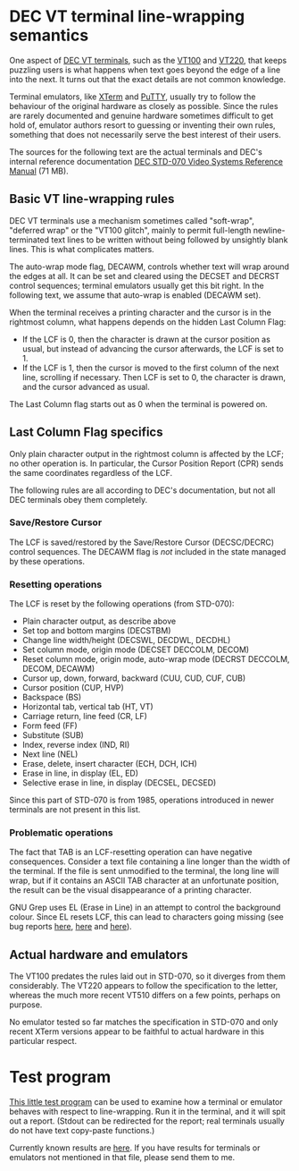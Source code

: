 # DEC VT terminal line-wrapping semantics

One aspect of [DEC VT terminals](http://vt100.net), such as the
[VT100](https://en.wikipedia.org/wiki/VT100) and
[VT220](https://en.wikipedia.org/wiki/VT220), that keeps puzzling
users is what happens when text goes beyond the edge of a line into
the next. It turns out that the exact details are not common
knowledge.

Terminal emulators, like
[XTerm](http://invisible-island.net/xterm/xterm.html) and
[PuTTY](https://www.chiark.greenend.org.uk/~sgtatham/putty/), usually
try to follow the behaviour of the original hardware as closely as
possible. Since the rules are rarely documented and genuine hardware
sometimes difficult to get hold of, emulator authors resort to
guessing or inventing their own rules, something that does not
necessarily serve the best interest of their users.

The sources for the following text are the actual terminals and DEC's
internal reference documentation [DEC STD-070 Video Systems Reference
Manual](http://bitsavers.trailing-edge.com/pdf/dec/standards/EL-SM070-00_DEC_STD_070_Video_Systems_Reference_Manual_Dec91.pdf)
(71 MB).

## Basic VT line-wrapping rules

DEC VT terminals use a mechanism sometimes called "soft-wrap",
"deferred wrap" or the "VT100 glitch", mainly to permit full-length
newline-terminated text lines to be written without being followed by
unsightly blank lines. This is what complicates matters.

The auto-wrap mode flag, DECAWM, controls whether text will wrap
around the edges at all. It can be set and cleared using the DECSET
and DECRST control sequences; terminal emulators usually get this
bit right. In the following text, we assume that auto-wrap is enabled
(DECAWM set).

When the terminal receives a printing character and the cursor is in
the rightmost column, what happens depends on the hidden Last Column
Flag:

* If the LCF is 0, then the character is drawn at the cursor position
  as usual, but instead of advancing the cursor afterwards, the LCF is
  set to 1.
* If the LCF is 1, then the cursor is moved to the first column of the
  next line, scrolling if necessary. Then LCF is set to 0, the
  character is drawn, and the cursor advanced as usual.

The Last Column flag starts out as 0 when the terminal is powered on.

## Last Column Flag specifics

Only plain character output in the rightmost column is affected by the
LCF; no other operation is. In particular, the Cursor Position Report
(CPR) sends the same coordinates regardless of the LCF.

The following rules are all according to DEC's documentation, but not
all DEC terminals obey them completely.

### Save/Restore Cursor

The LCF is saved/restored by the Save/Restore Cursor (DECSC/DECRC)
control sequences. The DECAWM flag is _not_ included in the state
managed by these operations.

### Resetting operations

The LCF is reset by the following operations (from STD-070):

* Plain character output, as describe above
* Set top and bottom margins (DECSTBM)
* Change line width/height (DECSWL, DECDWL, DECDHL)
* Set column mode, origin mode (DECSET DECCOLM, DECOM)
* Reset column mode, origin mode, auto-wrap mode
  (DECRST DECCOLM, DECOM, DECAWM)
* Cursor up, down, forward, backward (CUU, CUD, CUF, CUB)
* Cursor position (CUP, HVP)
* Backspace (BS)
* Horizontal tab, vertical tab (HT, VT)
* Carriage return, line feed (CR, LF)
* Form feed (FF)
* Substitute (SUB)
* Index, reverse index (IND, RI)
* Next line (NEL)
* Erase, delete, insert character (ECH, DCH, ICH)
* Erase in line, in display (EL, ED)
* Selective erase in line, in display (DECSEL, DECSED)

Since this part of STD-070 is from 1985, operations introduced in
newer terminals are not present in this list.

### Problematic operations

The fact that TAB is an LCF-resetting operation can have negative
consequences.  Consider a text file containing a line longer than the
width of the terminal.  If the file is sent unmodified to the
terminal, the long line will wrap, but if it contains an ASCII TAB
character at an unfortunate position, the result can be the visual
disappearance of a printing character.

GNU Grep uses EL (Erase in Line) in an attempt to control the
background colour. Since EL resets LCF, this can lead to characters
going missing (see bug reports
[here](https://bugs.debian.org/cgi-bin/bugreport.cgi?bug=712024),
[here](https://bugzilla.redhat.com/show_bug.cgi?id=1006310) and
[here](https://debbugs.gnu.org/cgi/bugreport.cgi?bug=15444)).

## Actual hardware and emulators

The VT100 predates the rules laid out in STD-070, so it diverges from
them considerably. The VT220 appears to follow the specification to
the letter, whereas the much more recent VT510 differs on a few
points, perhaps on purpose.

No emulator tested so far matches the specification in STD-070 and
only recent XTerm versions appear to be faithful to actual hardware
in this particular respect.

# Test program

[This little test program](wraptest.c) can be used to examine how a
terminal or emulator behaves with respect to line-wrapping. Run it in
the terminal, and it will spit out a report. (Stdout can be redirected
for the report; real terminals usually do not have text copy-paste
functions.)

Currently known results are [here](results.txt). If you have results
for terminals or emulators not mentioned in that file, please send
them to me.
